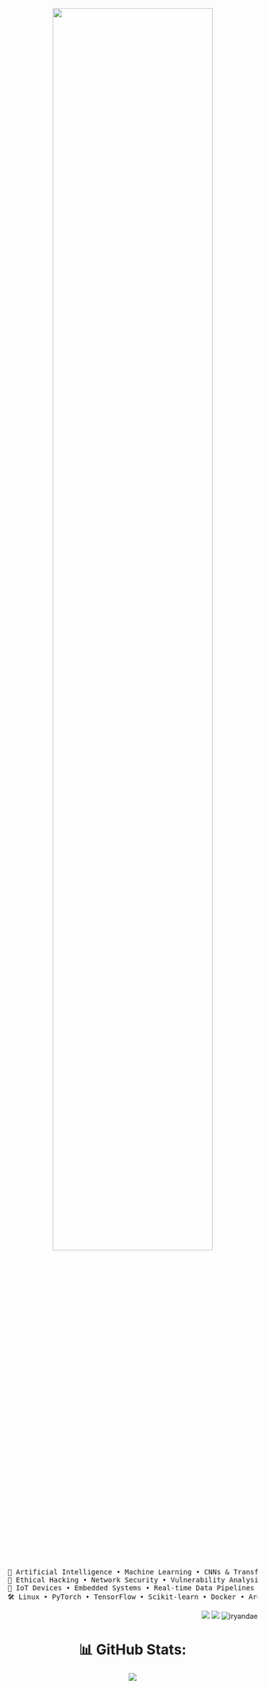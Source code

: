 <div align="center">
<img src="https://readme-typing-svg.demolab.com?font=Fira+Code&weight=500&size=40&duration=4000&pause=300&color=00FFAB&center=true&vCenter=true&multiline=true&repeat=false&width=1020&height=150&lines=Hey+there+%F0%9F%91%8B;I'm+Iryanda+Endia" width="80%" />

<br/>

<pre>
🧠 Artificial Intelligence • Machine Learning • CNNs & Transformers  
🔐 Ethical Hacking • Network Security • Vulnerability Analysis  
📡 IoT Devices • Embedded Systems • Real-time Data Pipelines  
🛠️ Linux • PyTorch • TensorFlow • Scikit-learn • Docker • Arduino
</pre>

<div align="right">
  
[![](https://img.shields.io/badge/LinkedIn-0A66C2?logo=linkedin&logoColor=white)](https://linkedin.com/in/iryandae)
[![](https://img.shields.io/badge/GitHub-181717?logo=github&logoColor=white)](https://github.com/iryandae)
<img src="https://komarev.com/ghpvc/?username=iryandae&label=Profile%20views&color=0eb42f&style=flat" alt="iryandae" />

</div>


# 📊 GitHub Stats:
![](https://nirzak-streak-stats.vercel.app/?user=iryandae&theme=dark&hide_border=true)<br/>

</div>
